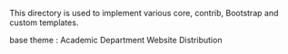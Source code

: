This directory is used to implement various core, contrib, Bootstrap and custom
templates.

base theme : Academic Department Website Distribution
